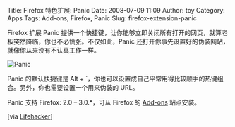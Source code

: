 Title: Firefox 特色扩展: Panic
Date: 2008-07-09 11:09
Author: toy
Category: Apps
Tags: Add-ons, Firefox, Panic
Slug: firefox-extension-panic

Firefox 扩展 Panic
提供一个快捷键，让你能够立即关闭所有打开的网页，就算老板突然降临，你也不必慌张。不仅如此，Panic
还打开你事先设置好的伪装网站，就像你从来没有不认真工作一样。

![Panic](http://i.linuxtoy.org/i/2008/07/panic.png)

Panic 的默认快捷键是 Alt +
`，你也可以设置成自己平常用得比较顺手的热键组合。另外，你也需要设置一个用来伪装的
URL。

Panic 支持 Firefox: 2.0 – 3.0.*，可从 Firefox 的
[Add-ons](https://addons.mozilla.org/en-US/firefox/addon/6367)
站点安装。

[via
[Lifehacker](http://lifehacker.com/398121/panic-hides-your-inappropriate-browsing)]
